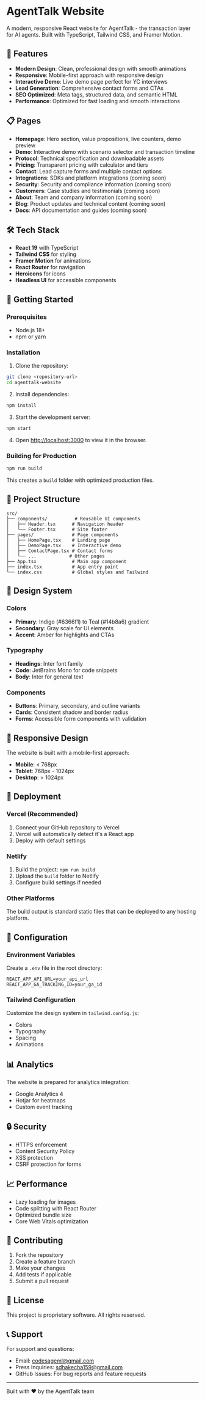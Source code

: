 # AgentTalk Website

A modern, responsive React website for AgentTalk - the transaction layer for AI agents. Built with TypeScript, Tailwind CSS, and Framer Motion.

## 🚀 Features

- **Modern Design**: Clean, professional design with smooth animations
- **Responsive**: Mobile-first approach with responsive design
- **Interactive Demo**: Live demo page perfect for YC interviews
- **Lead Generation**: Comprehensive contact forms and CTAs
- **SEO Optimized**: Meta tags, structured data, and semantic HTML
- **Performance**: Optimized for fast loading and smooth interactions

## 📋 Pages

- **Homepage**: Hero section, value propositions, live counters, demo preview
- **Demo**: Interactive demo with scenario selector and transaction timeline
- **Protocol**: Technical specification and downloadable assets
- **Pricing**: Transparent pricing with calculator and tiers
- **Contact**: Lead capture forms and multiple contact options
- **Integrations**: SDKs and platform integrations (coming soon)
- **Security**: Security and compliance information (coming soon)
- **Customers**: Case studies and testimonials (coming soon)
- **About**: Team and company information (coming soon)
- **Blog**: Product updates and technical content (coming soon)
- **Docs**: API documentation and guides (coming soon)

## 🛠️ Tech Stack

- **React 19** with TypeScript
- **Tailwind CSS** for styling
- **Framer Motion** for animations
- **React Router** for navigation
- **Heroicons** for icons
- **Headless UI** for accessible components

## 🚀 Getting Started

### Prerequisites

- Node.js 18+ 
- npm or yarn

### Installation

1. Clone the repository:
```bash
git clone <repository-url>
cd agenttalk-website
```

2. Install dependencies:
```bash
npm install
```

3. Start the development server:
```bash
npm start
```

4. Open [http://localhost:3000](http://localhost:3000) to view it in the browser.

### Building for Production

```bash
npm run build
```

This creates a `build` folder with optimized production files.

## 📁 Project Structure

```
src/
├── components/          # Reusable UI components
│   ├── Header.tsx      # Navigation header
│   └── Footer.tsx      # Site footer
├── pages/              # Page components
│   ├── HomePage.tsx    # Landing page
│   ├── DemoPage.tsx    # Interactive demo
│   ├── ContactPage.tsx # Contact forms
│   └── ...            # Other pages
├── App.tsx             # Main app component
├── index.tsx           # App entry point
└── index.css           # Global styles and Tailwind
```

## 🎨 Design System

### Colors
- **Primary**: Indigo (#6366f1) to Teal (#14b8a6) gradient
- **Secondary**: Gray scale for UI elements
- **Accent**: Amber for highlights and CTAs

### Typography
- **Headings**: Inter font family
- **Code**: JetBrains Mono for code snippets
- **Body**: Inter for general text

### Components
- **Buttons**: Primary, secondary, and outline variants
- **Cards**: Consistent shadow and border radius
- **Forms**: Accessible form components with validation

## 📱 Responsive Design

The website is built with a mobile-first approach:
- **Mobile**: < 768px
- **Tablet**: 768px - 1024px  
- **Desktop**: > 1024px

## 🚀 Deployment

### Vercel (Recommended)
1. Connect your GitHub repository to Vercel
2. Vercel will automatically detect it's a React app
3. Deploy with default settings

### Netlify
1. Build the project: `npm run build`
2. Upload the `build` folder to Netlify
3. Configure build settings if needed

### Other Platforms
The build output is standard static files that can be deployed to any hosting platform.

## 🔧 Configuration

### Environment Variables
Create a `.env` file in the root directory:

```env
REACT_APP_API_URL=your_api_url
REACT_APP_GA_TRACKING_ID=your_ga_id
```

### Tailwind Configuration
Customize the design system in `tailwind.config.js`:
- Colors
- Typography
- Spacing
- Animations

## 📊 Analytics

The website is prepared for analytics integration:
- Google Analytics 4
- Hotjar for heatmaps
- Custom event tracking

## 🔒 Security

- HTTPS enforcement
- Content Security Policy
- XSS protection
- CSRF protection for forms

## 📈 Performance

- Lazy loading for images
- Code splitting with React Router
- Optimized bundle size
- Core Web Vitals optimization

## 🤝 Contributing

1. Fork the repository
2. Create a feature branch
3. Make your changes
4. Add tests if applicable
5. Submit a pull request

## 📄 License

This project is proprietary software. All rights reserved.

## 📞 Support

For support and questions:
- Email: codesageml@gmail.com
- Press Inquiries: sdhakecha159@gmail.com
- GitHub Issues: For bug reports and feature requests

---

Built with ❤️ by the AgentTalk team
